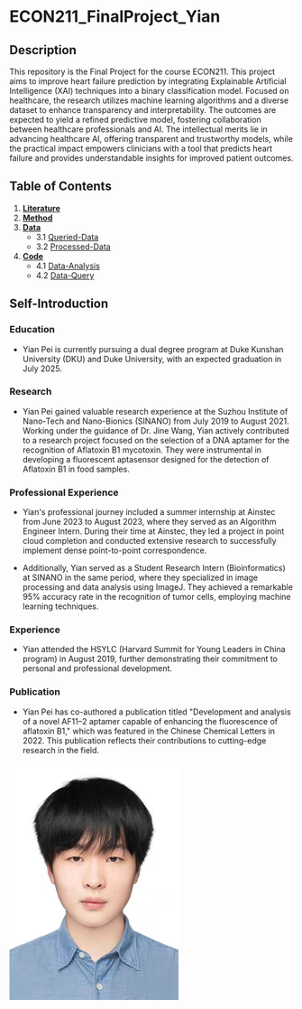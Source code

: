 # ECON211_FinalProject_Yian

## Description

This repository is the Final Project for the course ECON211.
This project aims to improve heart failure prediction by integrating Explainable Artificial Intelligence (XAI) techniques into a binary classification model. Focused on healthcare, the research utilizes machine learning algorithms and a diverse dataset to enhance transparency and interpretability. The outcomes are expected to yield a refined predictive model, fostering collaboration between healthcare professionals and AI. The intellectual merits lie in advancing healthcare AI, offering transparent and trustworthy models, while the practical impact empowers clinicians with a tool that predicts heart failure and provides understandable insights for improved patient outcomes.

## Table of Contents

1. [**Literature**](./Literature)
2. [**Method**](./Method)
3. [**Data**](./Data)
    - 3.1 [Queried-Data](./Data/Queried-Data)
    - 3.2 [Processed-Data](./Data/Processed-Data)
4. [**Code**](./Code)
    - 4.1 [Data-Analysis](./Code/Data-Analysis)
    - 4.2 [Data-Query](./Code/Data-Query)

## Self-Introduction
### **Education**
- Yian Pei is currently pursuing a dual degree program at Duke Kunshan University (DKU) and Duke University, with an expected graduation in July 2025.

### **Research**
- Yian Pei gained valuable research experience at the Suzhou Institute of Nano-Tech and Nano-Bionics (SINANO) from July 2019 to August 2021. Working under the guidance of Dr. Jine Wang, Yian actively contributed to a research project focused on the selection of a DNA aptamer for the recognition of Aflatoxin B1 mycotoxin. They were instrumental in developing a fluorescent aptasensor designed for the detection of Aflatoxin B1 in food samples.

### **Professional Experience**
- Yian's professional journey included a summer internship at Ainstec from June 2023 to August 2023, where they served as an Algorithm Engineer Intern. During their time at Ainstec, they led a project in point cloud completion and conducted extensive research to successfully implement dense point-to-point correspondence.

- Additionally, Yian served as a Student Research Intern (Bioinformatics) at SINANO in the same period, where they specialized in image processing and data analysis using ImageJ. They achieved a remarkable 95% accuracy rate in the recognition of tumor cells, employing machine learning techniques.

### **Experience**
- Yian attended the HSYLC (Harvard Summit for Young Leaders in China program) in August 2019, further demonstrating their commitment to personal and professional development.

### **Publication**
- Yian Pei has co-authored a publication titled "Development and analysis of a novel AF11–2 aptamer capable of enhancing the fluorescence of aflatoxin B1," which was featured in the Chinese Chemical Letters in 2022. This publication reflects their contributions to cutting-edge research in the field.

<img src="photo.jpg" alt="photo" width="300" height="420">
